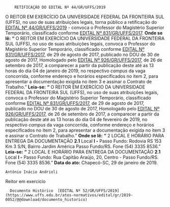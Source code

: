         RETIFICAÇÃO DO EDITAL Nº 44/GR/UFFS/2019  

 O REITOR EM EXERCÍCIO DA UNIVERSIDADE FEDERAL DA FRONTEIRA SUL (UFFS), no uso de suas atribuições legais, torna público a retificação do [EDITAL Nº 44/GR/UFFS/2019](https://www.uffs.edu.br/atos-normativos/edital/gr/2019-0044) - convoca o Professor do Magistério Superior Temporário, classificado conforme [EDITAL Nº 831/GR/UFFS/2017](https://www.uffs.edu.br/atos-normativos/edital/gr/2017-0831).   **Onde se lê:** **“** O REITOR EM EXERCÍCIO DA UNIVERSIDADE FEDERAL DA FRONTEIRA SUL (UFFS), no uso de suas atribuições legais, convoca o Professor do Magistério Superior Temporário, classificado conforme [EDITAL Nº 831/GR/UFFS/2017](https://www.uffs.edu.br/atos-normativos/edital/gr/2017-0831), de 29 de agosto de 2017, publicado no DOU de 30 de agosto de 2017, Homologado pelo [EDITAL Nº 926/GR/UFFS/2017](https://www.uffs.edu.br/atos-normativos/edital/gr/2017-0926), de 26 de setembro de 2017, a comparecer a partir da publicação deste até as 13 horas do dia 04 de janeiro de 2019, no respectivo *campus*  da vaga concorrida, conforme endereço e horários especificados no item 2, para apresentar a documentação exigida no item 3 e assinar o Contrato de Trabalho.”   **Leia-se:** **“** O REITOR EM EXERCÍCIO DA UNIVERSIDADE FEDERAL DA FRONTEIRA SUL (UFFS), no uso de suas atribuições legais, convoca o Professor do Magistério Superior Temporário, classificado conforme [EDITAL Nº 831/GR/UFFS/2017](https://www.uffs.edu.br/atos-normativos/edital/gr/2017-0831), de 29 de agosto de 2017, publicado no DOU de 30 de agosto de 2017, Homologado pelo [EDITAL Nº 926/GR/UFFS/2017](https://www.uffs.edu.br/atos-normativos/edital/gr/2017-0926), de 26 de setembro de 2017, a comparecer a partir da publicação deste até as 13 horas do dia 04 de fevereiro de 2019, no respectivo *campus*  da vaga concorrida, conforme endereço e horários especificados no item 2, para apresentar a documentação exigida no item 3 e assinar o Contrato de Trabalho.”   **Onde se lê:** **“** 2 LOCAL E HORÁRIO PARA ENTREGA DA DOCUMENTAÇÃO **2.1**  Local **I -**  Passo Fundo: Rodovia RS 153 Km 3 S/N, Bairro Jardim América Passo Fundo/RS. Fone (54) 3335 8536.”   **Leia-se:** **“** 2 LOCAL E HORÁRIO PARA ENTREGA DA DOCUMENTAÇÃO **2.1**  Local **I -**  Passo Fundo: Rua Capitão Araújo, 20, Centro - Passo Fundo/RS. Fone (54) 3335 8536.”      **Data do ato:** Chapecó-SC, 29 de janeiro de 2019.   
 

    Antônio Inácio Andrioli   
 Reitor em exercício 

      Documento Histórico  [EDITAL Nº 52/GR/UFFS/2019](https://www.uffs.edu.br/atos-normativos/edital/gr/2019-0052/@@download/documento_historico)     
      